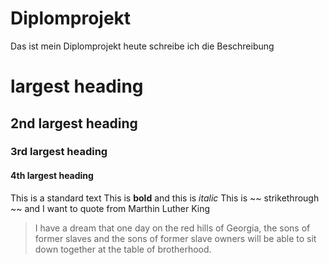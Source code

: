 # Diplomprojekt
Das ist mein Diplomprojekt heute schreibe ich die Beschreibung
# largest heading
## 2nd largest heading
### 3rd largest heading
#### 4th largest heading
This is a standard text
This is  **bold** and this is *italic*
This is ~~ strikethrough ~~
and I want to quote from Marthin Luther King 
> I have a dream that one day on the red hills of Georgia,
>  the sons of former slaves and the sons of former slave 
> owners will be able to sit down together at the table of brotherhood.
